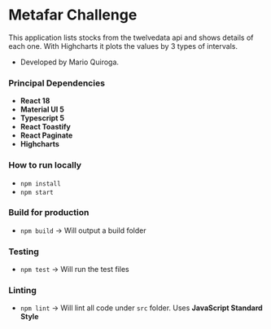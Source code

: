 # Metafar Challenge

This application lists stocks from the twelvedata api and shows details of each one. With Highcharts it plots the values by 3 types of intervals.

- Developed by Mario Quiroga.

### Principal Dependencies
- **React 18**
- **Material UI 5**
- **Typescript 5**
- **React Toastify**
- **React Paginate**
- **Highcharts**

### How to run locally
- `npm install`
- `npm start`

### Build for production
- `npm build` -> Will output a build folder

### Testing
- `npm test` -> Will run the test files

### Linting
- `npm lint` -> Will lint all code under `src` folder. Uses **JavaScript Standard Style**
